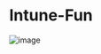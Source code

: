 # Intune-Fun
![image](https://github.com/RichardGallo-MS/Intune-Fun/assets/85750944/506d4447-b103-4535-bb2b-90f2a2d9c7be)
